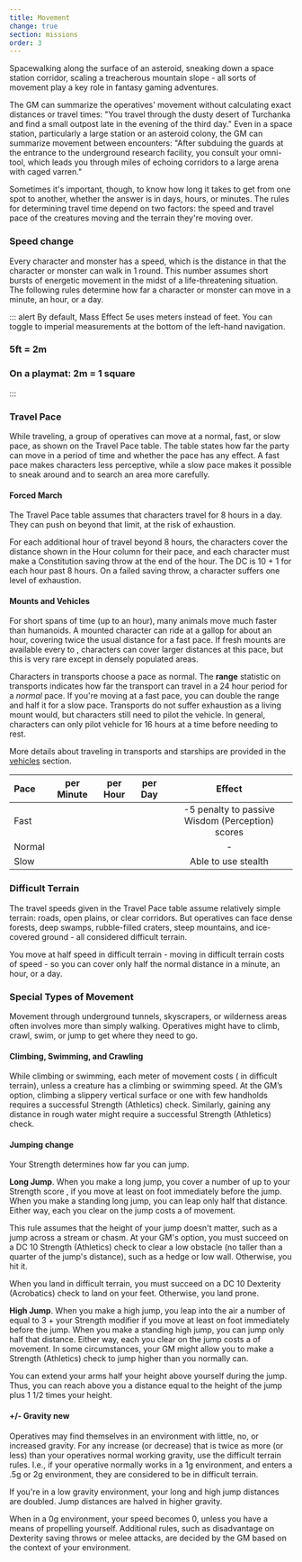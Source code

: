 ```yaml
---
title: Movement
change: true
section: missions
order: 3
---
```

Spacewalking along the surface of an asteroid, sneaking down a space station corridor, scaling a treacherous mountain
slope - all sorts of movement play a key role in fantasy gaming adventures.

The GM can summarize the operatives' movement without calculating exact distances or travel times: "You travel through
the dusty desert of Turchanka and find a small outpost late in the evening of the third day." Even in a space station,
particularly a large station or an asteroid colony, the GM can summarize movement between encounters: "After subduing the
guards at the entrance to the underground research facility, you consult your omni-tool, which leads you through
miles of echoing corridors to a large arena with caged varren."

Sometimes it's important, though, to know how long it takes to get from one spot to another, whether the answer is in
days, hours, or minutes. The rules for determining travel time depend on two factors: the speed and travel pace of the
creatures moving and the terrain they're moving over.

### Speed <v-chip color="warning" text-color="black" small>change</v-chip>
Every character and monster has a speed, which is the distance in <me-distance length="0" /> that the character or monster can walk in 1 round.
This number assumes short bursts of energetic movement in the midst of a life-threatening situation. The following rules
determine how far a character or monster can move in a minute, an hour, or a day.

::: alert
By default, Mass Effect 5e uses meters instead of feet. You can toggle to imperial measurements at the bottom of the left-hand navigation.
### 5ft = 2m
### On a playmat: 2m = 1 square
:::

### Travel Pace

While traveling, a group of operatives can move at a normal, fast, or slow pace, as shown on the Travel Pace table. The
table states how far the party can move in a period of time and whether the pace has any effect. A fast pace makes
characters less perceptive, while a slow pace makes it possible to sneak around and to search an area more carefully.

#### Forced March
The Travel Pace table assumes that characters travel for 8 hours in a day. They can push on beyond that limit, at the risk of exhaustion.

For each additional hour of travel beyond 8 hours, the characters cover the distance shown in the Hour column for their pace,
and each character must make a Constitution saving throw at the end of the hour. The DC is 10 + 1 for each hour past 8 hours.
On a failed saving throw, a character suffers one level of exhaustion.

#### Mounts and Vehicles
For short spans of time (up to an hour), many animals move much faster than humanoids. A mounted
character can ride at a gallop for about an hour, covering twice the usual distance for a fast pace. If fresh mounts are
available every <me-distance length="8" large numOnly /> to <me-distance length="10" large />, characters can cover larger distances at this pace, but this is very
rare except in densely populated areas.

Characters in transports choose a pace as normal. The __range__ statistic on transports indicates how far the transport can
travel in a 24 hour period for a _normal_ pace. If you're moving at a fast pace, you can double the range and half it for a
slow pace. Transports do not suffer exhaustion as a living mount would, but characters still need to pilot the vehicle.
In general, characters can only pilot vehicle for 16 hours at a time before needing to rest.

More details about traveling in transports and starships are provided in the [vehicles](/manual/vehicles) section.

|Pace|per Minute|per Hour|per Day|Effect|
|:---|:---:|:---:|:---:|:---:|
|Fast|<me-distance length="400" />|<me-distance length="4" large />|<me-distance length="30" large />|-5 penalty to passive Wisdom (Perception) scores|
|Normal|<me-distance length="300" />|<me-distance length="3" large />|<me-distance length="24" large />|-|
|Slow|<me-distance length="200" />|<me-distance length="2" large />|<me-distance length="18" large />|Able to use stealth|

### Difficult Terrain
The travel speeds given in the Travel Pace table assume relatively simple terrain: roads, open plains, or clear corridors.
But operatives can face dense forests, deep swamps, rubble-filled craters, steep mountains, and ice-covered ground -
all considered difficult terrain.

You move at half speed in difficult terrain - moving <me-distance length="1" /> in difficult terrain costs <me-distance length="2" /> of speed - so you can
cover only half the normal distance in a minute, an hour, or a day.

### Special Types of Movement
Movement through underground tunnels, skyscrapers, or wilderness areas often involves more than simply walking. Operatives
might have to climb, crawl, swim, or jump to get where they need to go.

#### Climbing, Swimming, and Crawling
While climbing or swimming, each meter of movement costs <me-distance length="1" override="extra {metric}" />
(<me-distance length="2" override="extra {metric}" /> in difficult terrain), unless a creature has a climbing or swimming speed.
At the GM’s option, climbing a slippery vertical surface or one with few handholds requires a successful Strength (Athletics)
check. Similarly, gaining any distance in rough water might require a successful Strength (Athletics) check.

#### Jumping <v-chip color="warning" text-color="black" small>change</v-chip>
Your Strength determines how far you can jump.

__Long Jump__. When you make a long jump, you cover a number of <me-distance length="0" /> up to your Strength score <me-distance text-if="metric" override="divided by three (rounded up)" />,
if you move at least <me-distance length="10" /> on foot immediately before the jump. When you make a standing long jump, you can leap only half that distance.
Either way, each <me-distance length="0" /> you clear on the jump costs a <me-distance length="0" /> of movement.

This rule assumes that the height of your jump doesn't matter, such as a jump across a stream or chasm. At your GM's option,
you must succeed on a DC 10 Strength (Athletics) check to clear a low obstacle (no taller than a quarter of the jump's distance),
such as a hedge or low wall. Otherwise, you hit it.

When you land in difficult terrain, you must succeed on a DC 10 Dexterity (Acrobatics) check to land on your feet. Otherwise, you land prone.

__High Jump__. When you make a high jump, you leap into the air a number of <me-distance length="0" /> equal to 3 + your Strength modifier
<me-distance text-if="metric" override="divided by three (rounded up)" /> if you move at least <me-distance length="10" />
on foot immediately before the jump. When you make a standing high jump, you can
jump only half that distance. Either way, each <me-distance length="0" /> you clear on the jump costs a <me-distance length="0" /> of movement. In some circumstances,
your GM might allow you to make a Strength (Athletics) check to jump higher than you normally can.

You can extend your arms half your height above yourself during the jump. Thus, you can reach above you a distance equal
to the height of the jump plus 1 1/2 times your height.

#### +/- Gravity <v-chip color="info" small>new</v-chip>
Operatives may find themselves in an environment with little, no, or increased gravity. For any increase (or decrease) that
is twice as more (or less) than your operatives normal working gravity, use the difficult terrain rules. I.e., if your
operative normally works in a 1g environment, and enters a .5g or 2g environment, they are considered to be in difficult terrain.

If you're in a low gravity environment, your long and high jump distances are doubled. Jump distances are halved in higher
gravity.

When in a 0g environment, your speed becomes 0, unless you have a means of propelling yourself. Additional rules, such as
disadvantage on Dexterity saving throws or melee attacks, are decided by the GM based on the context of your environment.

<me-source-reference pages="84-85"></me-source-reference>
